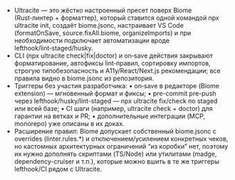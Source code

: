 - Ultracite — это жёстко настроенный пресет поверх Biome (Rust‑линтер + форматтер), который ставится одной командой npx ultracite init, создаёт biome.jsonc, настраивает VS Code (formatOnSave, source.fixAll.biome, organizeImports) и при необходимости подключает автоматизации вроде lefthook/lint‑staged/husky.
- CLI (npx ultracite check|fix|doctor) и on‑save действия закрывают форматирование, автофиксы lint‑правил, сортировку импортов, строгую типобезопасность и A11y/React/Next.js рекомендации; все правила видно в biome.jsonc из репозитория.
- Триггеры без участия разработчика:
• on‑save в редакторе (Biome extension) — мгновенный формат и фиксы;
• pre-commit pre-push через lefthook/husky/lint-staged — npx ultracite fix/check по staged или всей базе;
• CI шаги (например, ultracite check + doctor) для гарантии на ветках и PR;
• дополнительные интеграции (MCP, monorepo) уже описаны в их доках.
- Расширение правил: Biome допускает собственный biome.jsonc с overrides (linter.rules.*) и отключением/усилением конкретных чеков, но кастомных архитектурных ограничений “из коробки” нет, поэтому их нужно дополнять скриптами (TS/Node) или утилитами (madge, dependency-cruiser и т.п.), которые можно вшить в те же триггеры lefthook/CI рядом с Ultracite.